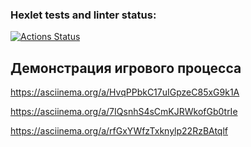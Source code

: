 ### Hexlet tests and linter status:
[![Actions Status](https://github.com/Ivanyas/backend-project-44/actions/workflows/hexlet-check.yml/badge.svg)](https://github.com/Ivanyas/backend-project-44/actions)

## Демонстрация игрового процесса
https://asciinema.org/a/HvqPPbkC17uIGpzeC85xG9k1A

https://asciinema.org/a/7IQsnhS4sCmKJRWkofGb0trIe

 https://asciinema.org/a/rfGxYWfzTxknylp22RzBAtqlf